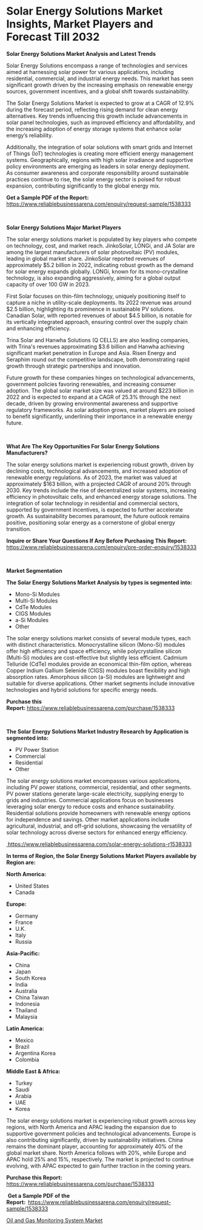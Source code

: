 <p><h1>Solar Energy Solutions Market Insights, Market Players and Forecast Till 2032</h1></p><p><strong>Solar Energy Solutions Market Analysis and Latest Trends</strong></p>
<p><p>Solar Energy Solutions encompass a range of technologies and services aimed at harnessing solar power for various applications, including residential, commercial, and industrial energy needs. This market has seen significant growth driven by the increasing emphasis on renewable energy sources, government incentives, and a global shift towards sustainability. </p><p>The Solar Energy Solutions Market is expected to grow at a CAGR of 12.9% during the forecast period, reflecting rising demand for clean energy alternatives. Key trends influencing this growth include advancements in solar panel technologies, such as improved efficiency and affordability, and the increasing adoption of energy storage systems that enhance solar energy’s reliability. </p><p>Additionally, the integration of solar solutions with smart grids and Internet of Things (IoT) technologies is creating more efficient energy management systems. Geographically, regions with high solar irradiance and supportive policy environments are emerging as leaders in solar energy deployment. As consumer awareness and corporate responsibility around sustainable practices continue to rise, the solar energy sector is poised for robust expansion, contributing significantly to the global energy mix.</p></p>
<p><strong>Get a Sample PDF of the Report:&nbsp;</strong> <a href="https://www.reliablebusinessarena.com/enquiry/request-sample/1538333?utm_campaign=1905&utm_medium=2&utm_source=Github&utm_content=ia&utm_term=13022025&utm_id=solar-energy-solutions">https://www.reliablebusinessarena.com/enquiry/request-sample/1538333</a></p>
<p>&nbsp;</p>
<p><strong>Solar Energy Solutions Major Market Players</strong></p>
<p><p>The solar energy solutions market is populated by key players who compete on technology, cost, and market reach. JinkoSolar, LONGi, and JA Solar are among the largest manufacturers of solar photovoltaic (PV) modules, leading in global market share. JinkoSolar reported revenues of approximately $5.2 billion in 2022, indicating robust growth as the demand for solar energy expands globally. LONGi, known for its mono-crystalline technology, is also expanding aggressively, aiming for a global output capacity of over 100 GW in 2023.</p><p>First Solar focuses on thin-film technology, uniquely positioning itself to capture a niche in utility-scale deployments. Its 2022 revenue was around $2.5 billion, highlighting its prominence in sustainable PV solutions. Canadian Solar, with reported revenues of about $4.5 billion, is notable for its vertically integrated approach, ensuring control over the supply chain and enhancing efficiency.</p><p>Trina Solar and Hanwha Solutions (Q CELLS) are also leading companies, with Trina's revenues approximating $3.6 billion and Hanwha achieving significant market penetration in Europe and Asia. Risen Energy and Seraphim round out the competitive landscape, both demonstrating rapid growth through strategic partnerships and innovation.</p><p>Future growth for these companies hinges on technological advancements, government policies favoring renewables, and increasing consumer adoption. The global solar market size was valued at around $223 billion in 2022 and is expected to expand at a CAGR of 25.3% through the next decade, driven by growing environmental awareness and supportive regulatory frameworks. As solar adoption grows, market players are poised to benefit significantly, underlining their importance in a renewable energy future.</p></p>
<p>&nbsp;</p>
<p><strong>What Are The Key Opportunities For Solar Energy Solutions Manufacturers?</strong></p>
<p><p>The solar energy solutions market is experiencing robust growth, driven by declining costs, technological advancements, and increased adoption of renewable energy regulations. As of 2023, the market was valued at approximately $163 billion, with a projected CAGR of around 20% through 2030. Key trends include the rise of decentralized solar systems, increasing efficiency in photovoltaic cells, and enhanced energy storage solutions. The integration of solar technology in residential and commercial sectors, supported by government incentives, is expected to further accelerate growth. As sustainability becomes paramount, the future outlook remains positive, positioning solar energy as a cornerstone of global energy transition.</p></p>
<p><strong>Inquire or Share Your Questions If Any Before Purchasing This Report:</strong> <a href="https://www.reliablebusinessarena.com/enquiry/pre-order-enquiry/1538333?utm_campaign=1905&utm_medium=2&utm_source=Github&utm_content=ia&utm_term=13022025&utm_id=solar-energy-solutions">https://www.reliablebusinessarena.com/enquiry/pre-order-enquiry/1538333</a></p>
<p>&nbsp;</p>
<p><strong>Market Segmentation</strong></p>
<p><strong>The Solar Energy Solutions Market Analysis by types is segmented into:</strong></p>
<p><ul><li>Mono-Si Modules</li><li>Multi-Si Modules</li><li>CdTe Modules</li><li>CIGS Modules</li><li>a-Si Modules</li><li>Other</li></ul></p>
<p><p>The solar energy solutions market consists of several module types, each with distinct characteristics. Monocrystalline silicon (Mono-Si) modules offer high efficiency and space efficiency, while polycrystalline silicon (Multi-Si) modules are cost-effective but slightly less efficient. Cadmium Telluride (CdTe) modules provide an economical thin-film option, whereas Copper Indium Gallium Selenide (CIGS) modules boast flexibility and high absorption rates. Amorphous silicon (a-Si) modules are lightweight and suitable for diverse applications. Other market segments include innovative technologies and hybrid solutions for specific energy needs.</p></p>
<p><strong>Purchase this Report:&nbsp;</strong><a href="https://www.reliablebusinessarena.com/purchase/1538333?utm_campaign=1905&utm_medium=2&utm_source=Github&utm_content=ia&utm_term=13022025&utm_id=solar-energy-solutions">https://www.reliablebusinessarena.com/purchase/1538333</a></p>
<p>&nbsp;</p>
<p><strong>The Solar Energy Solutions Market Industry Research by Application is segmented into:</strong></p>
<p><ul><li>PV Power Station</li><li>Commercial</li><li>Residential</li><li>Other</li></ul></p>
<p><p>The solar energy solutions market encompasses various applications, including PV power stations, commercial, residential, and other segments. PV power stations generate large-scale electricity, supplying energy to grids and industries. Commercial applications focus on businesses leveraging solar energy to reduce costs and enhance sustainability. Residential solutions provide homeowners with renewable energy options for independence and savings. Other market applications include agricultural, industrial, and off-grid solutions, showcasing the versatility of solar technology across diverse sectors for enhanced energy efficiency.</p></p>
<p><a href="https://www.reliablebusinessarena.com/solar-energy-solutions-r1538333?utm_campaign=1905&utm_medium=2&utm_source=Github&utm_content=ia&utm_term=13022025&utm_id=solar-energy-solutions">&nbsp;https://www.reliablebusinessarena.com/solar-energy-solutions-r1538333</a></p>
<p><strong>In terms of Region, the Solar Energy Solutions Market Players available by Region are:</strong></p>
<p>
    <p> <strong> North America: </strong>
        <ul>
            <li>United States</li>
            <li>Canada</li>
        </ul>
        </p> 
    <p> <strong> Europe: </strong>
        <ul>
            <li>Germany</li>
            <li>France</li>
            <li>U.K.</li>
            <li>Italy</li>
            <li>Russia</li>
        </ul>
        </p> 
    <p> <strong> Asia-Pacific: </strong>
        <ul>
            <li>China</li>
            <li>Japan</li>
            <li>South Korea</li>
            <li>India</li>
            <li>Australia</li>
            <li>China Taiwan</li>
            <li>Indonesia</li>
            <li>Thailand</li>
            <li>Malaysia</li>
        </ul>
        </p> 
    <p> <strong> Latin America: </strong>
        <ul>
            <li>Mexico</li>
            <li>Brazil</li>
            <li>Argentina Korea</li>
            <li>Colombia</li>
        </ul>
        </p> 
    <p> <strong> Middle East & Africa: </strong>
        <ul>
            <li>Turkey</li>
            <li>Saudi</li>
            <li>Arabia</li>
            <li>UAE</li>
            <li>Korea</li>
        </ul>
    </p>
    </p>
<p><p>The solar energy solutions market is experiencing robust growth across key regions, with North America and APAC leading the expansion due to supportive government policies and technological advancements. Europe is also contributing significantly, driven by sustainability initiatives. China remains the dominant player, accounting for approximately 40% of the global market share. North America follows with 20%, while Europe and APAC hold 25% and 15%, respectively. The market is projected to continue evolving, with APAC expected to gain further traction in the coming years.</p></p>
<p><strong>Purchase this Report: </strong><a href="https://www.reliablebusinessarena.com/purchase/1538333?utm_campaign=1905&utm_medium=2&utm_source=Github&utm_content=ia&utm_term=13022025&utm_id=solar-energy-solutions">https://www.reliablebusinessarena.com/purchase/1538333</a></p>
<p>&nbsp;<strong>Get a Sample PDF of the Report:&nbsp;&nbsp;</strong><a href="https://www.reliablebusinessarena.com/enquiry/request-sample/1538333?utm_campaign=1905&utm_medium=2&utm_source=Github&utm_content=ia&utm_term=13022025&utm_id=solar-energy-solutions">https://www.reliablebusinessarena.com/enquiry/request-sample/1538333</a></p>
<p><strong></strong></p>
<p><p><a href="https://github.com/guneycigdem35/Market-Research-Report-List-5/blob/main/oil-and-gas-monitoring-system-market.md?utm_campaign=1905&utm_medium=2&utm_source=Github&utm_content=ia&utm_term=13022025&utm_id=solar-energy-solutions">Oil and Gas Monitoring System Market</a></p></p>